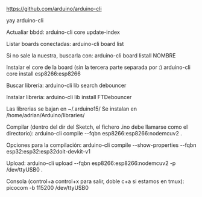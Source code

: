 https://github.com/arduino/arduino-cli

yay arduino-cli


Actualiar bbdd:
arduino-cli core update-index


Listar boards conectadas:
arduino-cli board list


Si no sale la nuestra, buscarla con:
arduino-cli board listall NOMBRE

Instalar el core de la board (sin la tercera parte separada por :)
arduino-cli core install esp8266:esp8266

Buscar librería:
arduino-cli lib search debouncer

Instalar libreria:
arduino-cli lib install FTDebouncer

Las librerias se bajan en ~/.arduino15/
Se instalan en /home/adrian/Arduino/libraries/


Compilar (dentro del dir del Sketch, el fichero .ino debe llamarse como el directorio):
arduino-cli compile --fqbn esp8266:esp8266:nodemcuv2 .

Opciones para la compilación:
arduino-cli compile --show-properties --fqbn esp32:esp32:esp32doit-devkit-v1


Upload:
arduino-cli upload --fqbn esp8266:esp8266:nodemcuv2 -p /dev/ttyUSB0 .

Consola (control+a control+x para salir, doble c+a si estamos en tmux):
picocom -b 115200 /dev/ttyUSB0
